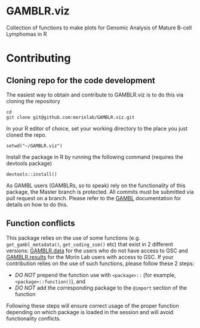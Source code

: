 # GAMBLR.viz

Collection of functions to make plots for Genomic Analysis of Mature B-cell Lymphomas in R

# Contributing

## Cloning repo for the code development

The easiest way to obtain and contribute to GAMBLR.viz is to do this via cloning the repository

```
cd
git clone git@github.com:morinlab/GAMBLR.viz.git
```

In your R editor of choice, set your working directory to the place you just cloned the repo.

```
setwd("~/GAMBLR.viz")
```

Install the package in R by running the following command (requires the devtools package)

```
devtools::install()
```

As GAMBL users (GAMBLRs, so to speak) rely on the functionality of this package, the Master branch is protected. All commits must be submitted via pull request on a branch. Please refer to the [GAMBL](https://github.com/morinlab/gambl#contribution-guidelines) documentation for details on how to do this.

## Function conflicts

This package relies on the use of some functions (e.g. `get_gambl_metadata()`, `get_coding_ssm()` etc) that exist in 2 different versions: [GAMBLR.data](https://github.com/morinlab/GAMBLR.data) for the users who do not have access to GSC and [GAMBLR.results](https://github.com/morinlab/GAMBLR.results) for the Morin Lab users with access to GSC. If your contribution relies on the use of such functions, please follow these 2 steps:

* *DO NOT* prepend the function use with `<package>::` (for example, `<package>::function()`), and
* *DO NOT* add the corresponding package to the `@import` section of the function

Following these steps will ensure correct usage of the proper function depending on which package is loaded in the session and will avoid functionality conflicts.
